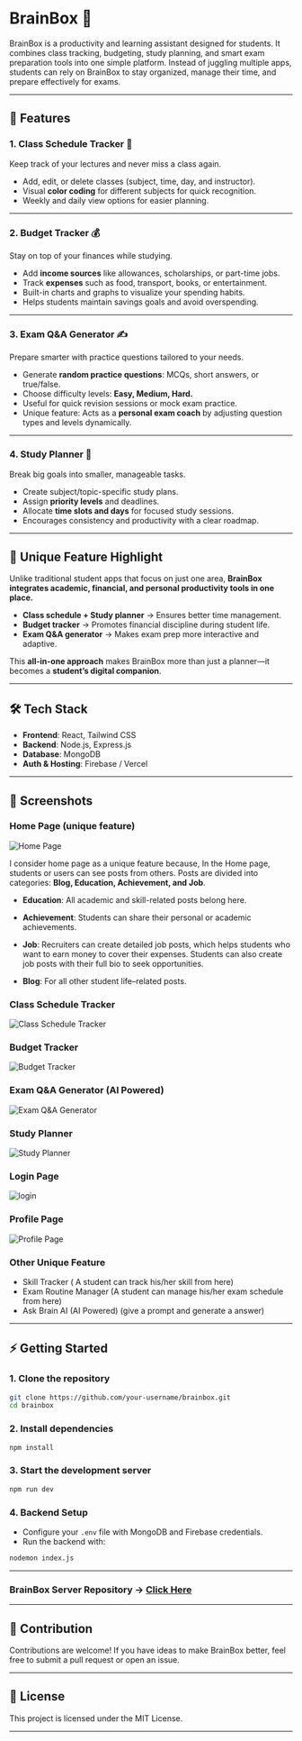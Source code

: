 # BrainBox 🧠

BrainBox is a productivity and learning assistant designed for students. It combines class tracking, budgeting, study planning, and smart exam preparation tools into one simple platform. Instead of juggling multiple apps, students can rely on BrainBox to stay organized, manage their time, and prepare effectively for exams.

---

## 🚀 Features

### 1. Class Schedule Tracker 📅

Keep track of your lectures and never miss a class again.

* Add, edit, or delete classes (subject, time, day, and instructor).
* Visual **color coding** for different subjects for quick recognition.
* Weekly and daily view options for easier planning.

---

### 2. Budget Tracker 💰

Stay on top of your finances while studying.

* Add **income sources** like allowances, scholarships, or part-time jobs.
* Track **expenses** such as food, transport, books, or entertainment.
* Built-in charts and graphs to visualize your spending habits.
* Helps students maintain savings goals and avoid overspending.

---

### 3. Exam Q\&A Generator ✍️

Prepare smarter with practice questions tailored to your needs.

* Generate **random practice questions**: MCQs, short answers, or true/false.
* Choose difficulty levels: **Easy, Medium, Hard.**
* Useful for quick revision sessions or mock exam practice.
* Unique feature: Acts as a **personal exam coach** by adjusting question types and levels dynamically.

---

### 4. Study Planner 📝

Break big goals into smaller, manageable tasks.

* Create subject/topic-specific study plans.
* Assign **priority levels** and deadlines.
* Allocate **time slots and days** for focused study sessions.
* Encourages consistency and productivity with a clear roadmap.

---

## 🌟 Unique Feature Highlight

Unlike traditional student apps that focus on just one area, **BrainBox integrates academic, financial, and personal productivity tools in one place.**

* **Class schedule + Study planner** → Ensures better time management.
* **Budget tracker** → Promotes financial discipline during student life.
* **Exam Q\&A generator** → Makes exam prep more interactive and adaptive.

This **all-in-one approach** makes BrainBox more than just a planner—it becomes a **student’s digital companion**.

---

## 🛠️ Tech Stack

* **Frontend**: React, Tailwind CSS
* **Backend**: Node.js, Express.js
* **Database**: MongoDB
* **Auth & Hosting**: Firebase / Vercel

---

## 📸 Screenshots 

### Home Page (unique feature)
![Home Page](https://i.ibb.co.com/vxtYCWSZ/Screenshot-2025-09-04-123758.png)

I consider home page as a unique feature because, In the Home page, students or users can see posts from others. Posts are divided into categories: **Blog, Education, Achievement, and Job**.

* **Education**: All academic and skill-related posts belong here.

* **Achievement**: Students can share their personal or academic achievements.

* **Job**: Recruiters can create detailed job posts, which helps students who want to earn money to cover their expenses. Students can also create job posts with their full bio to seek opportunities.

* **Blog**: For all other student life–related posts.

### Class Schedule Tracker
![Class Schedule Tracker](https://i.ibb.co.com/XZLCxhw6/class-schedule.png)

### Budget Tracker
![Budget Tracker](https://i.ibb.co.com/RGXwkYb9/budget-tracker.png)

### Exam Q&A Generator (AI Powered)
![Exam Q&A Generator](https://i.ibb.co.com/5gk1d03D/examqa.png)

### Study Planner
![Study Planner](https://i.ibb.co.com/prx8Vv76/study-Planner.png)

### Login Page
![login](https://i.ibb.co.com/tTtDPhMX/Screenshot-2025-09-04-124537.png)

### Profile Page
![Profile Page](https://i.ibb.co.com/qYMMNQjn/Screenshot-2025-09-04-124455.png)

### Other Unique Feature

* Skill Tracker ( A student can track his/her skill from here)
* Exam Routine Manager (A student can manage his/her exam schedule from here)
* Ask Brain AI (AI Powered) (give a prompt and generate a answer)

---

## ⚡ Getting Started

### 1. Clone the repository

```bash
git clone https://github.com/your-username/brainbox.git
cd brainbox
```

### 2. Install dependencies

```bash
npm install
```

### 3. Start the development server

```bash
npm run dev
```

### 4. Backend Setup

* Configure your `.env` file with MongoDB and Firebase credentials.
* Run the backend with:

```bash
nodemon index.js
```

---
### BrainBox Server Repository -> [Click Here](https://github.com/MMunim90/student-life-server)
---

## 🤝 Contribution

Contributions are welcome! If you have ideas to make BrainBox better, feel free to submit a pull request or open an issue.

---

## 📜 License

This project is licensed under the MIT License.

---
